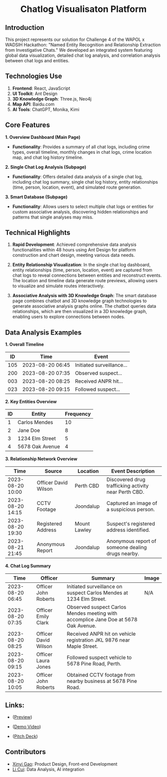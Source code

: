 <h1 align="center">Chatlog Visualisaton Platform</h1>

## Introduction

This project represents our solution for Challenge 4 of the WAPOL x WADSIH Hackathon: "Named Entity Recognition and Relationship Extraction from Investigative Chats." We developed an integrated system featuring global data visualization, detailed chat log analysis, and correlation analysis between chat logs and entities.

## **Technologies Use**

1. **Frontend**: React, JavaScript
2. **UI Toolkit**: Ant Design
3. **3D Knowledge Graph**: Three.js, Neo4j
4. **Map API**: Baidu.com
5. **AI Tools**: ChatGPT, Monika, Kimi

## **Core Features**

**1. Overview Dashboard (Main Page)**

- **Functionality**: Provides a summary of all chat logs, including crime types, overall timeline, monthly changes in chat logs, crime location map, and chat log history timeline.

**2. Single Chat Log Analysis (Subpage)**

- **Functionality**: Offers detailed data analysis of a single chat log, including chat log summary, single chat log history, entity relationships (time, person, location, event), and simulated route generation.

**3. Smart Database (Subpage)**

- **Functionality**: Allows users to select multiple chat logs or entities for custom associative analysis, discovering hidden relationships and patterns that single analyses may miss.

## **Technical Highlights**

1. **Rapid Development**: Achieved comprehensive data analysis functionalities within 48 hours using Ant Design for platform construction and chart design, meeting various data needs.

2. **Entity Relationship Visualization**: In the single chat log dashboard, entity relationships (time, person, location, event) are captured from chat logs to reveal connections between entities and reconstruct events. The location and timeline data generate route previews, allowing users to visualize and simulate routes interactively.

3. **Associative Analysis with 3D Knowledge Graph**: The smart database page combines chatbot and 3D knowledge graph technologies to generate associative analysis graphs online. The chatbot queries data relationships, which are then visualized in a 3D knowledge graph, enabling users to explore connections between nodes.

## **Data Analysis Examples**

**1. Overall Timeline**

| ID  | Time             | Event                     |
| --- | ---------------- | ------------------------- |
| 105 | 2023-08-20 06:45 | Initiated surveillance... |
| 200 | 2023-08-20 07:35 | Observed suspect...       |
| 003 | 2023-08-20 08:25 | Received ANPR hit...      |
| 023 | 2023-08-20 09:15 | Followed suspect...       |

**2. Key Entities Overview**

| ID  | Entity          | Frequency |
| --- | --------------- | --------- |
| 1   | Carlos Mendes   | 10        |
| 2   | Jane Doe        | 8         |
| 3   | 1234 Elm Street | 5         |
| 4   | 5678 Oak Avenue | 4         |

**3. Relationship Network Overview**

| Time             | Source               | Location     | Event Description                                    |
| ---------------- | -------------------- | ------------ | ---------------------------------------------------- |
| 2023-08-20 10:00 | Officer David Wilson | Perth CBD    | Discovered drug trafficking activity near Perth CBD. |
| 2023-08-20 14:15 | CCTV Footage         | Joondalup    | Captured an image of a suspicious person.            |
| 2023-08-20 19:30 | Registered Address   | Mount Lawley | Suspect's registered address identified.             |
| 2023-08-21 21:45 | Anonymous Report     | Joondalup    | Anonymous report of someone dealing drugs nearby.    |

**4. Chat Log Summary**

| Time             | Officer              | Summary                                                                             | Image |
| ---------------- | -------------------- | ----------------------------------------------------------------------------------- | ----- |
| 2023-08-20 06:45 | Officer John Roberts | Initiated surveillance on suspect Carlos Mendes at 1234 Elm Street.                 | N/A   |
| 2023-08-20 07:35 | Officer Emily Clark  | Observed suspect Carlos Mendes meeting with accomplice Jane Doe at 5678 Oak Avenue. |       |
| 2023-08-20 08:25 | Officer David Wilson | Received ANPR hit on vehicle registration JKL 9876 near Maple Street.               |       |
| 2023-08-20 09:15 | Officer Laura Jones  | Followed suspect vehicle to 5678 Pine Road, Perth.                                  |       |
| 2023-08-20 10:05 | Officer John Roberts | Obtained CCTV footage from nearby business at 5678 Pine Road.                       |       |

## Links:
- ([Preview](chatlog-visualization.web.app))

- ([Demo Video](https://drive.google.com/file/d/12pQbA4ywGYH6YanbJhsRlm3OlnadnIaQ/view?usp=sharing))

- ([Pitch Deck](https://drive.google.com/file/d/1a72KiaWNZy_RF3DWihqkiE9QrL39gGF1/view?usp=sharing))

## Contributors

- [Xinyi Gao](www.linkedin.com/in/kahshinang): Product Design, Front-end Development
- [Li Cui](www.linkedin.com/in/li-cui-73809027b): Data Analysis, AI integration